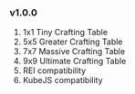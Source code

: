 ### v1.0.0
1. 1x1 Tiny Crafting Table
2. 5x5 Greater Crafting Table
3. 7x7 Massive Crafting Table
4. 9x9 Ultimate Crafting Table
5. REI compatibility
6. KubeJS compatibility
